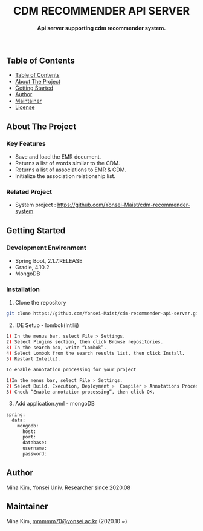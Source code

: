 <!-- PROJECT LOGO -->
<br/>
<p align="center">
  <h1 align="center"> CDM RECOMMENDER API SERVER </h3>
  <h4 align="center">
    Api server supporting cdm recommender system.
  </h4>
</p>
<br/>

<!-- TABLE OF CONTENTS -->
## Table of Contents
- [Table of Contents](#table-of-contents)
- [About The Project](#about-the-project)
- [Getting Started](#getting-started)
- [Author](#author)
- [Maintainer](#maintainer)
- [License](#license)


<!-- ABOUT THE PROJECT -->
## About The Project

### Key Features
- Save and load the EMR document.
- Returns a list of words similar to the CDM.
- Returns a list of associations to EMR & CDM.
- Initialize the association relationship list.

### Related Project
- System project : https://github.com/Yonsei-Maist/cdm-recommender-system

<!-- GETTING STARTED -->
## Getting Started

### Development Environment
- Spring Boot, 2.1.7.RELEASE
- Gradle, 4.10.2
- MongoDB

### Installation
1. Clone the repository
```sh
git clone https://github.com/Yonsei-Maist/cdm-recommender-api-server.git
```
2. IDE Setup - lombok(Intllij)
```sh
1) In the menus bar, select File > Settings.
2) Select Plugins section, then click Browse repositories.
3) In the search box, write “Lombok”.
4) Select Lombok from the search results list, then click Install.
5) Restart IntelliJ.

To enable annotation processing for your project

1)In the menus bar, select File > Settings.
2) Select Build, Execution, Deployment >  Compiler > Annotations Processors section.
3) Check “Enable annotation processing”, then click OK.
```
3. Add application.yml - mongoDB
```sh
spring:
  data:
    mongodb:
      host: 
      port: 
      database: 
      username: 
      password:
```

<!-- AUTHOR -->
## Author
Mina Kim, Yonsei Univ. Researcher since 2020.08  

<!-- MAINTAINER -->
## Maintainer
Mina Kim, mmmmm70@yonsei.ac.kr (2020.10 ~)
